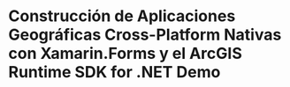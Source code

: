 <h1><b>Construcción de Aplicaciones Geográficas Cross-Platform Nativas con Xamarin.Forms y el ArcGIS Runtime SDK for .NET Demo</b><h1>
